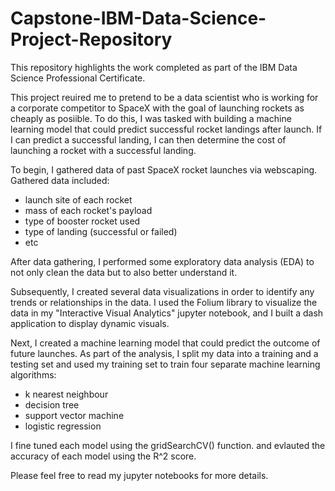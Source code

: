 # Capstone-IBM-Data-Science-Project-Repository
This repository highlights the work completed as part of the IBM Data Science Professional Certificate.

This project reuired me to pretend to be a data scientist who is working for a corporate competitor to SpaceX with the goal of launching rockets as cheaply as posiible. To do this, I was tasked with building a machine learning model that could predict successful rocket landings after launch. If I can predict a successful landing, I can then determine the cost of launching a rocket with a successful landing.

To begin, I gathered data of past SpaceX rocket launches via webscaping. Gathered data included:
* launch site of each rocket
* mass of each rocket's payload
* type of booster rocket used
* type of landing (successful or failed)
* etc

After data gathering, I performed some exploratory data analysis (EDA) to not only clean the data but to also better understand it. 

Subsequently, I created several data visualizations in order to identify any trends or relationships in the data. I used the Folium library to visualize the data in my "Interactive Visual Analytics" jupyter notebook, and I built a dash application to display dynamic visuals.

Next, I created a machine learning model that could predict the outcome of future launches. As part of the analysis, I split my data into a training and a testing set and used my training set to train four separate machine learning algorithms:
* k nearest neighbour
* decision tree
* support vector machine
* logistic regression

I fine tuned each model using the gridSearchCV() function. and evlauted the accuracy of each model using the R^2 score.

Please feel free to read my jupyter notebooks for more details.
